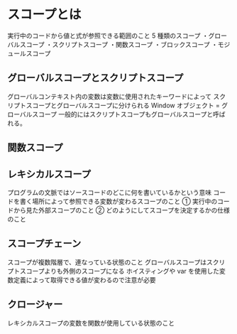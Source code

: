 ﻿# スコープとは

実行中のコードから値と式が参照できる範囲のこと
5 種類のスコープ
・グローバルスコープ
・スクリプトスコープ
・関数スコープ
・ブロックスコープ
・モジュールスコープ

## グローバルスコープとスクリプトスコープ

グローバルコンテキスト内の変数は変数に使用されたキーワードによって
スクリプトスコープとグローバルスコープに分けられる
Window オブジェクト = グローバルスコープ
一般的にはスクリプトスコープもグローバルスコープと呼ばれる。

## 関数スコープ

## レキシカルスコープ

プログラムの文脈ではソースコードのどこに何を書いているかという意味
コードを書く場所によって参照できる変数が変わるスコープのこと
① 実行中のコードから見た外部スコープのこと
② どのようにしてスコープを決定するかの仕様のこと

## スコープチェーン

スコープが複数階層で、連なっている状態のこと
グローバルスコープはスクリプトスコープよりも外側のスコープになる
ホイスティングや var を使用した変数定義によって取得できる値が変わるので注意が必要

## クロージャー

レキシカルスコープの変数を関数が使用している状態のこと
